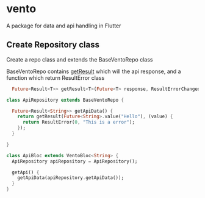 # vento

A package for data and api handling in Flutter

## Create Repository class

Create a repo class and extends the BaseVentoRepo class

BaseVentoRepo
contains [getResult](https://github.com/ashishrawat2911/vento/blob/78ce80222136d33496ae70ae75f095784a54654e/lib/src/network_state/result/result.dart#L7)
which will the api response, and a function which return ResultError class

```dart
  Future<Result<T>> getResult<T>(Future<T> response, ResultErrorChanged errorProcess);
```

```dart
class ApiRepository extends BaseVentoRepo {

  Future<Result<String>> getApiData() {
    return getResult(Future<String>.value("Hello"), (value) {
      return ResultError(0, "This is a error");
    });
  }

}

```

```dart
class ApiBloc extends VentoBloc<String> {
  ApiRepository apiRepository = ApiRepository();

  getApi() {
    getApiData(apiRepository.getApiData());
  }
}
```